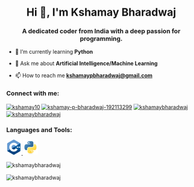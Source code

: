 <h1 align="center">Hi 👋, I'm Kshamay Bharadwaj</h1>
<h3 align="center">A dedicated coder from India with a deep passion for programming.</h3>

- 🌱 I’m currently learning **Python**

- 💬 Ask me about **Artificial Intelligence/Machine Learning**

- 📫 How to reach me **kshamaypbharadwaj@gmail.com**

<h3 align="left">Connect with me:</h3>
<p align="left">
<a href="https://twitter.com/kshamay10" target="blank"><img align="center" src="https://raw.githubusercontent.com/rahuldkjain/github-profile-readme-generator/master/src/images/icons/Social/twitter.svg" alt="kshamay10" height="30" width="40" /></a>
<a href="https://linkedin.com/in/kshamay-p-bharadwaj-192113299" target="blank"><img align="center" src="https://raw.githubusercontent.com/rahuldkjain/github-profile-readme-generator/master/src/images/icons/Social/linked-in-alt.svg" alt="kshamay-p-bharadwaj-192113299" height="30" width="40" /></a>
<a href="https://instagram.com/kshamaybharadwaj" target="blank"><img align="center" src="https://raw.githubusercontent.com/rahuldkjain/github-profile-readme-generator/master/src/images/icons/Social/instagram.svg" alt="kshamaybharadwaj" height="30" width="40" /></a>
<a href="https://www.leetcode.com/kshamaybharadwaj" target="blank"><img align="center" src="https://raw.githubusercontent.com/rahuldkjain/github-profile-readme-generator/master/src/images/icons/Social/leet-code.svg" alt="kshamaybharadwaj" height="30" width="40" /></a>
</p>

<h3 align="left">Languages and Tools:</h3>
<p align="left"> <a href="https://www.w3schools.com/cpp/" target="_blank" rel="noreferrer"> <img src="https://raw.githubusercontent.com/devicons/devicon/master/icons/cplusplus/cplusplus-original.svg" alt="cplusplus" width="40" height="40"/> </a> <a href="https://www.python.org" target="_blank" rel="noreferrer"> <img src="https://raw.githubusercontent.com/devicons/devicon/master/icons/python/python-original.svg" alt="python" width="40" height="40"/> </a> </p>

<p><img align="center" src="https://github-readme-stats.vercel.app/api/top-langs?username=kshamaybharadwaj&show_icons=true&locale=en&layout=compact" alt="kshamaybharadwaj" /></p>

<p><img align="center" src="https://github-readme-streak-stats.herokuapp.com/?user=kshamaybharadwaj&" alt="kshamaybharadwaj" /></p>

